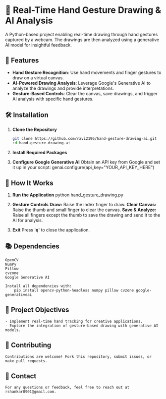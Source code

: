 # 🎨 Real-Time Hand Gesture Drawing & AI Analysis

A Python-based project enabling real-time drawing through hand gestures captured by a webcam. The drawings are then analyzed using a generative AI model for insightful feedback.

## 🚀 Features
- **Hand Gesture Recognition**: Use hand movements and finger gestures to draw on a virtual canvas.
- **AI-Powered Drawing Analysis**: Leverage Google's Generative AI to analyze the drawings and provide interpretations.
- **Gesture-Based Controls**: Clear the canvas, save drawings, and trigger AI analysis with specific hand gestures.

## 🛠 Installation

1. **Clone the Repository**
   ```bash
   git clone https://github.com/ravi2196/hand-gesture-drawing-ai.git
   cd hand-gesture-drawing-ai

2. **Install Required Packages**
    

3. **Configure Google Generative AI**
Obtain an API key from Google and set it up in your script:
        genai.configure(api_key="YOUR_API_KEY_HERE")

## 🎨 How It Works

1. **Run the Application**
        python hand_gesture_drawing.py

2. **Gesture Controls**
    **Draw:** Raise the index finger to draw.
    **Clear Canvas:** Raise the thumb and small finger to clear the canvas.
    **Save & Analyze:** Raise all fingers except the thumb to save the drawing and send it to the AI for analysis.

3. **Exit**
    Press '**q**' to close the application.

## 📚 Dependencies

    OpenCV
    NumPy
    Pillow
    cvzone
    Google Generative AI

    Install all dependencies with:
        pip install opencv-python-headless numpy pillow cvzone google-generativeai

## 🎯 Project Objectives

    - Implement real-time hand tracking for creative applications.
    - Explore the integration of gesture-based drawing with generative AI models.

## 🤝 Contributing

    Contributions are welcome! Fork this repository, submit issues, or make pull requests.

## 📧 Contact

    For any questions or feedback, feel free to reach out at rshankar0901@gmail.com.